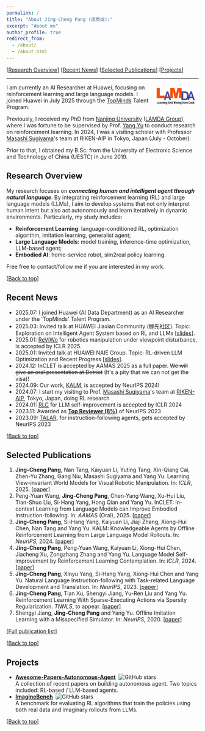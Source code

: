 ```yaml
---
permalink: /
title: "About Jing-Cheng Pang (庞竟成):"
excerpt: "About me"
author_profile: true
redirect_from: 
  - /about/
  - /about.html
---
```


<span id="top" style="position: absolute; top: 0; opacity: 0;"></span>

<style>
#top {
  top: -100px;
}
</style>


[[Research Overview](#research-overview)] [[Recent News](#recent-news)] [[Selected Publications](#selected-publications)] [[Projects](#projects)]

---

<div style="float: right; margin: 10px;">
  <a href="http://www.lamda.nju.edu.cn/"> <img src="../images/lamda_logo.jpg" alt="Your Image" style="max-width: 100px; max-height: 100px;" /> </a>
</div>



I am currently an AI Researcher at Huawei, focusing on reinforcement learning and large language models. I joined Huawei in July 2025 through the [TopMinds](https://career.huawei.com/reccampportal/portal5/topminds.html) Talent Program.

Previously, I received my PhD from [Nanjing University](https://www.nju.edu.cn/) ([LAMDA Group](https://www.lamda.nju.edu.cn)), where I was fortune to be supervised by Prof. [Yang Yu](https://www.wolai.com/eyounx/dtR1MTyRXS5tP5Cex4KtdK) to conduct research on reinforcement learning. In 2024, I was a visiting scholar with Professor [Masashi Sugiyama](http://www.ms.k.u-tokyo.ac.jp/sugi/)'s team at RIKEN-AIP in Tokyo, Japan (July - October).

Prior to that, I obtained my B.Sc. from the University of Electronic Science and Technology of China (UESTC) in June 2019.


## Research Overview

My research focuses on **_connecting human and intelligent agent through natural language_**.
By integrating reinforcement learning (RL) and large language models (LLMs), I aim to develop systems that not only interpret human intent but also act autonomously and learn iteratively in dynamic environments.
Particularly, my study includes:

- **Reinforcement Learning**: language-conditioned RL, optimization algorithm, imitation learning, generalist agent;
- **Large Language Models**: model training, inference-time optimization, LLM-based agent;
- **Embodied AI**: home-service robot, sim2real policy learning.

Free free to contact/follow me if you are interested in my work. 

[[Back to top](#top)]

## Recent News
- 2025.07: I joined Huawei (AI Data Department) as an AI Researcher under the 'TopMinds' Talent Program.
- 2025.03: Invited talk at HUAWEI Jiaxian Community (稼先社区). Topic: Exploration on Intelligent Agent System based on RL and LLMs [[slides](/files/slides/jiaxian_slides.pdf)].
- 2025.01: [ReViWo](https://openreview.net/forum?id=vJwjWyt4Ed) for robotics manipulation under viewpoint disturbance, is accepted by ICLR 2025.
- 2025.01: Invited talk at HUAWEI NAIE Group. Topic: RL-driven LLM Optimization and Recent Progress [[slides](/files/slides/RL_driven_LLM.pdf)].
- 2024.12: InCLET is accepted by AAMAS 2025 as a full paper. ~~We will give an oral presentation at Detriot~~ (It's a pity that we can not get the visa)!
- 2024.09: Our work, [KALM](https://openreview.net/forum?id=tb1MlJCY5g), is accepted by NeurIPS 2024! 
- 2024.07: I start my visiting to Prof. [Masashi Sugiyama](http://www.ms.k.u-tokyo.ac.jp/sugi/)'s team at [RIKEN-AIP](https://www.riken.jp/en/research/labs/aip/), Tokyo, Japan, doing RL research
- 2024.01: [RLC](https://openreview.net/forum?id=38E4yUbrgr) for LLM self-improvement is accepted by ICLR 2024
- 2023.11: Awarded as [**Top Reviewer (8%)**](https://nips.cc/Conferences/2023/ProgramCommittee) of NeurIPS 2023
- 2023.09: [TALAR](https://openreview.net/forum?id=bx0SDRVDzF&noteId=E1F2N1w0DO), for instruction-following agents, gets accepted by NeurIPS 2023

[[Back to top](#top)]

## Selected Publications

1. **Jing-Cheng Pang**, Nan Tang, Kaiyuan Li, Yuting Tang, Xin-Qiang Cai, Zhen-Yu Zhang, Gang Niu, Masashi Sugiyama and Yang Yu. Learning View-invariant World Models for Visual Robotic Manipulation. In: *ICLR*, 2025. [[paper](https://openreview.net/forum?id=vJwjWyt4Ed)]
2. Peng-Yuan Wang, **Jing-Cheng Pang**, Chen-Yang Wang, Xu-Hui Liu, Tian-Shuo Liu, Si-Hang Yang, Hong Qian and Yang Yu. InCLET: In-context Learning from Language Models can Improve Embodied Instruction-following. In: *AAMAS* (Oral), 2025. [[paper](https://openreview.net/forum?id=qaI22j5mwJ)]
3. **Jing-Cheng Pang**, Si-Hang Yang, Kaiyuan Li, Jiaji Zhang, Xiong-Hui Chen, Nan Tang and Yang Yu. KALM: Knowledgeable Agents by Offline Reinforcement Learning from Large Language Model Rollouts. In: *NeurIPS*, 2024. [[paper](https://openreview.net/forum?id=tb1MlJCY5g)]
4. **Jing-Cheng Pang**, Peng-Yuan Wang, Kaiyuan Li, Xiong-Hui Chen, Jiacheng Xu, Zongzhang Zhang and Yang Yu. Language Model Self-improvement by Reinforcement Learning Contemplation. In: *ICLR*, 2024. [[paper](https://openreview.net/forum?id=38E4yUbrgr)]
5. **Jing-Cheng Pang**, Xinyu Yang, Si-Hang Yang, Xiong-Hui Chen and Yang Yu. Natural Language Instruction-following with Task-related Language Development and Translation. In: *NeurIPS*, 2023. [[paper](https://openreview.net/forum?id=bx0SDRVDzF)]
6. **Jing-Cheng Pang**, Tian Xu, Shengyi Jiang, Yu-Ren Liu and Yang Yu. Reinforcement Learning With Sparse-Executing Actions via Sparsity Regularization. *TNNLS*, to appear. [[paper](https://arxiv.org/pdf/2105.08666)]
7. Shengyi Jiang, **Jing-Cheng Pang** and Yang Yu. Offline Imitation Learning with a Misspecified Simulator. In: *NeurIPS*, 2020. [[paper](https://proceedings.neurips.cc/paper_files/paper/2020/file/60cb558c40e4f18479664069d9642d5a-Paper.pdf)]

[[Full publication list](/publications/)]

[[Back to top](#top)]

## Projects

<ul>
    <li><strong><a href="https://github.com/lafmdp/Awesome-Papers-Autonomous-Agent" target="_blank">Awesome-Papers-Autonomous-Agent</a></strong>&nbsp;&nbsp;<img style="height:1em" alt="GitHub stars" src="https://img.shields.io/github/stars/lafmdp/Awesome-Papers-Autonomous-Agent?style=social" />
    <br />
    A collection of recent papers on building autonomous agent. Two topics included: RL-based / LLM-based agents.
    </li>
    <li><strong><a href="https://github.com/LAMDA-RL/ImagineBench" target="_blank">ImagineBench</a></strong>&nbsp;&nbsp;<img style="height:1em" alt="GitHub stars" src="https://img.shields.io/github/stars/LAMDA-RL/ImagineBench?style=social" />
        <br />
        A benchmark for evaluating RL algorithms that train the policies using both real data and imaginary rollouts from LLMs. 
    </li>
</ul>

[[Back to top](#top)]

